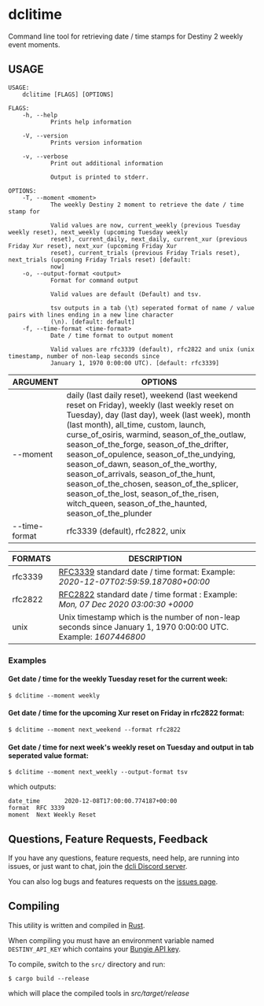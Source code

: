 # dclitime

Command line tool for retrieving date / time stamps for Destiny 2 weekly event moments.

## USAGE

```
USAGE:
    dclitime [FLAGS] [OPTIONS]

FLAGS:
    -h, --help
            Prints help information

    -V, --version
            Prints version information

    -v, --verbose
            Print out additional information

            Output is printed to stderr.

OPTIONS:
    -T, --moment <moment>
            The weekly Destiny 2 moment to retrieve the date / time stamp for

            Valid values are now, current_weekly (previous Tuesday weekly reset), next_weekly (upcoming Tuesday weekly
            reset), current_daily, next_daily, current_xur (previous Friday Xur reset), next_xur (upcoming Friday Xur
            reset), current_trials (previous Friday Trials reset), next_trials (upcoming Friday Trials reset) [default:
            now]
    -o, --output-format <output>
            Format for command output

            Valid values are default (Default) and tsv.

            tsv outputs in a tab (\t) seperated format of name / value pairs with lines ending in a new line character
            (\n). [default: default]
    -f, --time-format <time-format>
            Date / time format to output moment

            Valid values are rfc3339 (default), rfc2822 and unix (unix timestamp, number of non-leap seconds since
            January 1, 1970 0:00:00 UTC). [default: rfc3339]
```

| ARGUMENT      | OPTIONS                                                                                                                                                                                                                                                                                                                                                                                                                                                                                                                                                       |
| ------------- | ------------------------------------------------------------------------------------------------------------------------------------------------------------------------------------------------------------------------------------------------------------------------------------------------------------------------------------------------------------------------------------------------------------------------------------------------------------------------------------------------------------------------------------------------------------- |
| --moment      | daily (last daily reset), weekend (last weekend reset on Friday), weekly (last weekly reset on Tuesday), day (last day), week (last week), month (last month), all_time, custom, launch, curse_of_osiris, warmind, season_of_the_outlaw, season_of_the_forge, season_of_the_drifter, season_of_opulence, season_of_the_undying, season_of_dawn, season_of_the_worthy, season_of_arrivals, season_of_the_hunt, season_of_the_chosen, season_of_the_splicer, season_of_the_lost, season_of_the_risen, witch_queen, season_of_the_haunted, season_of_the_plunder |
| --time-format | rfc3339 (default), rfc2822, unix                                                                                                                                                                                                                                                                                                                                                                                                                                                                                                                              |

| FORMATS | DESCRIPTION                                                                                                             |
| ------- | ----------------------------------------------------------------------------------------------------------------------- |
| rfc3339 | [RFC3339](https://tools.ietf.org/html/rfc3339) standard date / time format: Example: _2020-12-07T02:59:59.187080+00:00_ |
| rfc2822 | [RFC2822](https://tools.ietf.org/html/rfc2822) standard date / time format : Example: _Mon, 07 Dec 2020 03:00:30 +0000_ |
| unix    | Unix timestamp which is the number of non-leap seconds since January 1, 1970 0:00:00 UTC. Example: _1607446800_         |

### Examples

#### Get date / time for the weekly Tuesday reset for the current week:

```
$ dclitime --moment weekly
```

#### Get date / time for the upcoming Xur reset on Friday in rfc2822 format:

```
$ dclitime --moment next_weekend --format rfc2822
```

#### Get date / time for next week's weekly reset on Tuesday and output in tab seperated value format:

```
$ dclitime --moment next_weekly --output-format tsv
```

which outputs:

```
date_time       2020-12-08T17:00:00.774187+00:00
format  RFC 3339
moment  Next Weekly Reset
```

## Questions, Feature Requests, Feedback

If you have any questions, feature requests, need help, are running into issues, or just want to chat, join the [dcli Discord server](https://discord.gg/2Y8bV2Mq3p).

You can also log bugs and features requests on the [issues page](https://github.com/mikechambers/dcli/issues).

## Compiling

This utility is written and compiled in [Rust](https://www.rust-lang.org/).

When compiling you must have an environment variable named `DESTINY_API_KEY` which contains your [Bungie API key](https://www.bungie.net/en/Application).

To compile, switch to the `src/` directory and run:

```
$ cargo build --release
```

which will place the compiled tools in _src/target/release_
